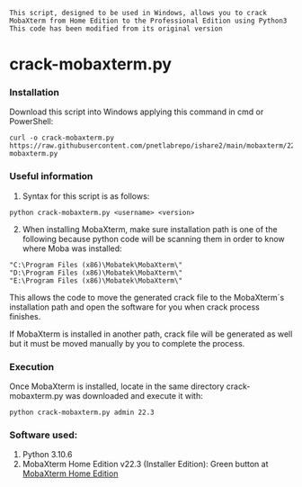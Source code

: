 ```batch
This script, designed to be used in Windows, allows you to crack MobaXterm from Home Edition to the Professional Edition using Python3
This code has been modified from its original version
```

# crack-mobaxterm.py

### Installation
Download this script into Windows applying this command in cmd or PowerShell:
```batch
curl -o crack-mobaxterm.py https://raw.githubusercontent.com/pnetlabrepo/ishare2/main/mobaxterm/22.3/crack-mobaxterm.py
```

### Useful information
1. Syntax for this script is as follows:

```batch
python crack-mobaxterm.py <username> <version>
```
2. When installing MobaXterm, make sure installation path is one of the following because python code will be scanning them in order to know where Moba was installed:

```batch
"C:\Program Files (x86)\Mobatek\MobaXterm\"
"D:\Program Files (x86)\Mobatek\MobaXterm\"
"E:\Program Files (x86)\Mobatek\MobaXterm\"
```

   This allows the code to move the generated crack file to the MobaXterm´s installation path and open the software for you when crack process finishes.
   
   If MobaXterm is installed in another path, crack file will be generated as well but it must be moved manually by you to complete the process.

### Execution
Once MobaXterm is installed, locate in the same directory crack-mobaxterm.py was downloaded and execute it with:
```batch
python crack-mobaxterm.py admin 22.3
```


### Software used:

1. Python 3.10.6
2. MobaXterm Home Edition v22.3 (Installer Edition): Green button at [MobaXterm Home Edition](https://mobaxterm.mobatek.net/download-home-edition.html)
